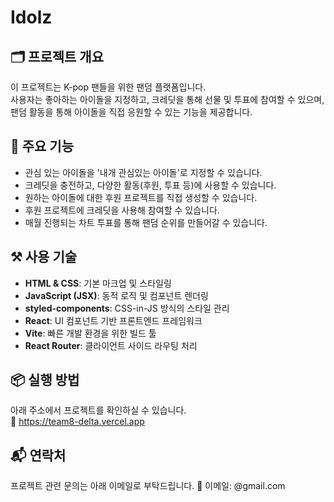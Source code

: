 # Idolz

## 🗂️ 프로젝트 개요
이 프로젝트는 K-pop 팬들을 위한 팬덤 플랫폼입니다.  
사용자는 좋아하는 아이돌을 지정하고, 크레딧을 통해 선물 및 투표에 참여할 수 있으며, 팬덤 활동을 통해 아이돌을 직접 응원할 수 있는 기능을 제공합니다.

## 🚀 주요 기능
- 관심 있는 아이돌을 '내개 관심있는 아이돌'로 지정할 수 있습니다.
- 크레딧을 충전하고, 다양한 활동(후원, 투표 등)에 사용할 수 있습니다.
- 원하는 아이돌에 대한 후원 프로젝트를 직접 생성할 수 있습니다.
- 후원 프로젝트에 크레딧을 사용해 참여할 수 있습니다.
- 매월 진행되는 차트 투표를 통해 팬덤 순위를 만들어갈 수 있습니다.

## ⚒️ 사용 기술
- **HTML & CSS**: 기본 마크업 및 스타일링
- **JavaScript (JSX)**: 동적 로직 및 컴포넌트 렌더링
- **styled-components**: CSS-in-JS 방식의 스타일 관리
- **React**: UI 컴포넌트 기반 프론트엔드 프레임워크
- **Vite**: 빠른 개발 환경을 위한 빌드 툴
- **React Router**: 클라이언트 사이드 라우팅 처리

## 📦 실행 방법
아래 주소에서 프로젝트를 확인하실 수 있습니다.  
🔗 https://team8-delta.vercel.app

## 📬 연락처
프로젝트 관련 문의는 아래 이메일로 부탁드립니다.
📧 이메일: @gmail.com
